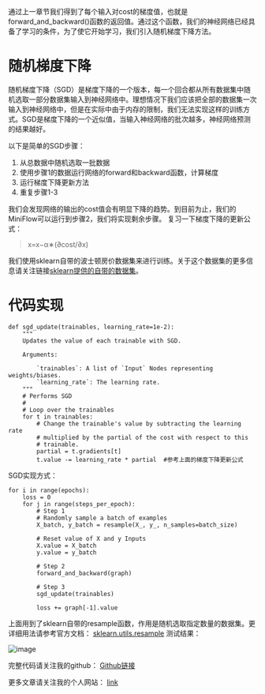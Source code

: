 通过上一章节我们得到了每个输入对cost的梯度值，也就是forward_and_backward()函数的返回值。通过这个函数，我们的神经网络已经具备了学习的条件，为了使它开始学习，我们引入随机梯度下降方法。
<!--more-->
# 随机梯度下降
随机梯度下降（SGD）是梯度下降的一个版本，每一个回合都从所有数据集中随机选取一部分数据集输入到神经网络中。理想情况下我们应该把全部的数据集一次输入到神经网络中，但是在实际中由于内存的限制，我们无法实现这样的训练方式。SGD是梯度下降的一个近似值，当输入神经网络的批次越多，神经网络预测的结果越好。

以下是简单的SGD步骤：
1. 从总数据中随机选取一批数据
2. 使用步骤1的数据运行网络的forward和backward函数，计算梯度
3. 运行梯度下降更新方法
4. 重复步骤1-3

我们会发现网络的输出的cost值会有明显下降的趋势。到目前为止，我们的MiniFlow可以运行到步骤2，我们将实现剩余步骤。
复习一下梯度下降的更新公式：

> x=x−α∗(∂cost/∂x)

我们使用sklearn自带的波士顿房价数据集来进行训练。关于这个数据集的更多信息请关注链接[sklearn提供的自带的数据集](https://www.cnblogs.com/nolonely/p/6980160.html)。

# 代码实现

```
def sgd_update(trainables, learning_rate=1e-2):
    """
    Updates the value of each trainable with SGD.

    Arguments:

        `trainables`: A list of `Input` Nodes representing weights/biases.
        `learning_rate`: The learning rate.
    """
    # Performs SGD
    #
    # Loop over the trainables
    for t in trainables:
        # Change the trainable's value by subtracting the learning rate
        # multiplied by the partial of the cost with respect to this
        # trainable.
        partial = t.gradients[t]
        t.value -= learning_rate * partial  #参考上面的梯度下降更新公式
```

SGD实现方式：

```
for i in range(epochs):
    loss = 0
    for j in range(steps_per_epoch):
        # Step 1
        # Randomly sample a batch of examples
        X_batch, y_batch = resample(X_, y_, n_samples=batch_size)

        # Reset value of X and y Inputs
        X.value = X_batch
        y.value = y_batch

        # Step 2
        forward_and_backward(graph)

        # Step 3
        sgd_update(trainables)

        loss += graph[-1].value
```
上面用到了sklearn自带的resample函数，作用是随机选取指定数量的数据集。更详细用法请参考官方文档：
[sklearn.utils.resample](http://scikit-learn.org/stable/modules/generated/sklearn.utils.resample.html)
测试结果：

![image](https://raw.githubusercontent.com/vvchenvv/Self_Driving_Tutorial/master/Class1/29_Stochastic_Gradient_Descent/%E6%B5%8B%E8%AF%95%E7%BB%93%E6%9E%9C.PNG)


完整代码请关注我的github：
[Github链接](https://github.com/vvchenvv/Self_Driving_Tutorial/tree/master/Class1/29_Stochastic_Gradient_Descent)

更多文章请关注我的个人网站：
[link](http://weiweizhao.com/category/ai/)

